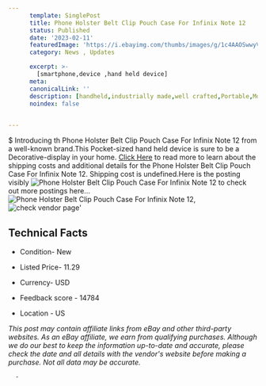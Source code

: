 ```yaml
---
      template: SinglePost
      title: Phone Holster Belt Clip Pouch Case For Infinix Note 12
      status: Published
      date: '2023-02-11'
      featuredImage: 'https://i.ebayimg.com/thumbs/images/g/1c4AAOSwwyVf8xKc/s-l225.jpg'
      category: News , Updates

      excerpt: >-
        [smartphone,device ,hand held device]
      meta:
      canonicalLink: ''
      description: [handheld,industrially made,well crafted,Portable,Mobile,Compact,Convenient,Lightweight,Maneuverable,Man-portable,Miniature,Carriable,Hand-held,Light,Holdable,Transportable,Mobile device,Pocket-sized,On-the-go,Wireless,Cordless,Compact size,Convenient size, smartphone,device ,hand held device]
      noindex: false
      

---
```

$
      Introducing th Phone Holster Belt Clip Pouch Case For Infinix Note 12 from a well-known brand.This Pocket-sized hand held device is sure to be a Decorative-display in your home. [Click Here](https://www.ebay.com/itm/334432477028?hash=item4dddba9f64%3Ag%3A1c4AAOSwwyVf8xKc&mkevt=1&mkcid=1&mkrid=711-53200-19255-0&campid=%253CePNCampaignId%253E&customid=%253CreferenceId%253E&toolid=10049) to read more to learn about the shipping costs and additional details for the Phone Holster Belt Clip Pouch Case For Infinix Note 12. Shipping cost is undefined.Here is the posting visibly ![Phone Holster Belt Clip Pouch Case For Infinix Note 12](https://i.ebayimg.com/thumbs/images/g/1c4AAOSwwyVf8xKc/s-l225.jpg) to check out more postings here... ![Phone Holster Belt Clip Pouch Case For Infinix Note 12](https://i.ebayimg.com/images/g/1c4AAOSwwyVf8xKc/s-l1200.jpg), ![check vendor page](https://origin-galleryplus.ebayimg.com/ws/web/334432477028_2_0_1/225x225.jpg,https://origin-galleryplus.ebayimg.com/ws/web/334432477028_3_0_1/225x225.jpg,https://origin-galleryplus.ebayimg.com/ws/web/334432477028_4_0_1/225x225.jpg,https://origin-galleryplus.ebayimg.com/ws/web/334432477028_5_0_1/225x225.jpg,https://origin-galleryplus.ebayimg.com/ws/web/334432477028_6_0_1/225x225.jpg,https://origin-galleryplus.ebayimg.com/ws/web/334432477028_7_0_1/225x225.jpg,https://origin-galleryplus.ebayimg.com/ws/web/334432477028_8_0_1/225x225.jpg,https://origin-galleryplus.ebayimg.com/ws/web/334432477028_9_0_1/225x225.jpg,https://origin-galleryplus.ebayimg.com/ws/web/334432477028_10_0_1/225x225.jpg)'

      

 ## Technical Facts 



     
      

 - Condition- New 


      

 - Listed Price- 11.29 


      

 - Currency- USD 


      

 - Feedback score - 14784 


      

 - Location - US 


      
      

 *_This post may contain affiliate links from eBay and other third-party websites. As an eBay affiliate, we earn from qualifying purchases. Although we do our best to keep the information up-to-date and accurate, please check the date and all details with the vendor's website before making a purchase. Not all data may be accurate._*




      -
